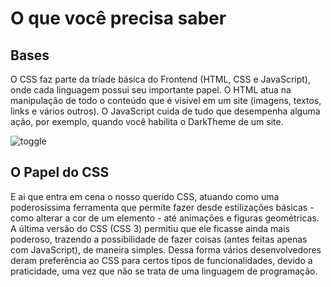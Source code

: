 # O que você precisa saber

## Bases

O CSS faz parte da tríade básica do Frontend (HTML, CSS e JavaScript), onde cada linguagem possui seu importante papel. O HTML atua
na manipulação de todo o conteúdo que é visível em um site (imagens, textos, links e vários outros). O JavaScript cuida de tudo que desempenha alguma ação, por exemplo, quando você habilita o DarkTheme de um site.

![toggle](../img/dark-toggle.gif)

## O Papel do CSS

E ai que entra em cena o nosso querido CSS, atuando como uma poderosíssima ferramenta que permite fazer desde estilizações básicas - como alterar a cor
de um elemento - até animações e figuras geométricas. A última versão do CSS (CSS 3) permitiu que ele ficasse ainda mais poderoso, trazendo a possibilidade de fazer coisas  (antes feitas apenas com JavaScript), de maneira simples. Dessa forma vários desenvolvedores deram preferência ao CSS para certos tipos de funcionalidades, devido a praticidade, uma vez que não se trata de uma linguagem de programação.